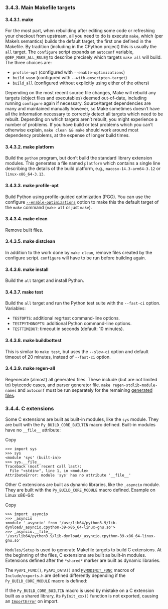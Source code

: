 ### 3.4.3. Main Makefile targets

#### 3.4.3.1. make

For the most part, when rebuilding after editing some code or
refreshing your checkout from upstream, all you need to do is execute
`make`, which (per Make’s semantics) builds the default target, the
first one defined in the Makefile. By tradition (including in the
CPython project) this is usually the `all` target. The
`configure` script expands an `autoconf` variable,
`@DEF_MAKE_ALL_RULE@` to describe precisely which targets `make
all` will build. The three choices are:

* `profile-opt` (configured with `--enable-optimizations`)
* `build_wasm` (configured with `--with-emscripten-target`)
* `build_all` (configured without explicitly using either of the others)

Depending on the most recent source file changes, Make will rebuild
any targets (object files and executables) deemed out-of-date,
including running `configure` again if necessary. Source/target
dependencies are many and maintained manually however, so Make
sometimes doesn’t have all the information necessary to correctly
detect all targets which need to be rebuilt. Depending on which
targets aren’t rebuilt, you might experience a number of problems. If
you have build or test problems which you can’t otherwise explain,
`make clean && make` should work around most dependency problems, at
the expense of longer build times.

#### 3.4.3.2. make platform

Build the `python` program, but don’t build the standard library
extension modules. This generates a file named `platform` which
contains a single line describing the details of the build platform,
e.g., `macosx-14.3-arm64-3.12` or `linux-x86_64-3.13`.

#### 3.4.3.3. make profile-opt

Build Python using profile-guided optimization (PGO). You can use the
configure [`--enable-optimizations`](#cmdoption-enable-optimizations) option to make this the
default target of the `make` command (`make all` or just
`make`).

#### 3.4.3.4. make clean

Remove built files.

#### 3.4.3.5. make distclean

In addition to the work done by `make clean`, remove files
created by the configure script. `configure` will have to be run
before building again.

#### 3.4.3.6. make install

Build the `all` target and install Python.

#### 3.4.3.7. make test

Build the `all` target and run the Python test suite with the
`--fast-ci` option. Variables:

* `TESTOPTS`: additional regrtest command-line options.
* `TESTPYTHONOPTS`: additional Python command-line options.
* `TESTTIMEOUT`: timeout in seconds (default: 10 minutes).

#### 3.4.3.8. make buildbottest

This is similar to `make test`, but uses the `--slow-ci`
option and default timeout of 20 minutes, instead of `--fast-ci` option.

#### 3.4.3.9. make regen-all

Regenerate (almost) all generated files. These include (but are not
limited to) bytecode cases, and parser generator file.
`make regen-stdlib-module-names` and `autoconf` must be run
separately for the remaining [generated files](#generated-files).

### 3.4.4. C extensions

Some C extensions are built as built-in modules, like the `sys` module.
They are built with the `Py_BUILD_CORE_BUILTIN` macro defined.
Built-in modules have no `__file__` attribute:

Copy

```
>>> import sys
>>> sys
<module 'sys' (built-in)>
>>> sys.__file__
Traceback (most recent call last):
  File "<stdin>", line 1, in <module>
AttributeError: module 'sys' has no attribute '__file__'

```

Other C extensions are built as dynamic libraries, like the `_asyncio` module.
They are built with the `Py_BUILD_CORE_MODULE` macro defined.
Example on Linux x86-64:

Copy

```
>>> import _asyncio
>>> _asyncio
<module '_asyncio' from '/usr/lib64/python3.9/lib-dynload/_asyncio.cpython-39-x86_64-linux-gnu.so'>
>>> _asyncio.__file__
'/usr/lib64/python3.9/lib-dynload/_asyncio.cpython-39-x86_64-linux-gnu.so'

```

`Modules/Setup` is used to generate Makefile targets to build C extensions.
At the beginning of the files, C extensions are built as built-in modules.
Extensions defined after the `*shared*` marker are built as dynamic libraries.

The `PyAPI_FUNC()`, `PyAPI_DATA()` and
[`PyMODINIT_FUNC`](../c-api/intro.html#c.PyMODINIT_FUNC "PyMODINIT_FUNC") macros of `Include/exports.h` are defined
differently depending if the `Py_BUILD_CORE_MODULE` macro is defined:

If the `Py_BUILD_CORE_BUILTIN` macro is used by mistake on a C extension
built as a shared library, its `PyInit_xxx()` function is not exported,
causing an [`ImportError`](../library/exceptions.html#ImportError "ImportError") on import.